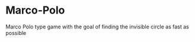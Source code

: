 # Marco-Polo
Marco Polo type game with the goal of finding the invisible circle as fast as possible
